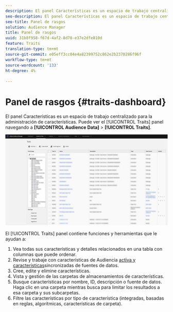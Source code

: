 ```yaml
---
description: El panel Características es un espacio de trabajo centralizado para la administración de características.
seo-description: El panel Características es un espacio de trabajo centralizado para la administración de características.
seo-title: Panel de rasgos
solution: Audience Manager
title: Panel de rasgos
uuid: 31b8f958-f67d-4af2-8d78-e37e2dfe810d
feature: Traits
translation-type: tm+mt
source-git-commit: e05eff3cc04e4a82399752c862e2b2370286f96f
workflow-type: tm+mt
source-wordcount: '133'
ht-degree: 4%

---
```



# Panel de rasgos {#traits-dashboard}

El panel [](https://bank.demdex.com/portal/Traits/Traits.ddx#show/list) Características es un espacio de trabajo centralizado para la administración de características. Puede ver el [!UICONTROL Traits] panel navegando a **[!UICONTROL Audience Data]** > **[!UICONTROL Traits]**.

![](assets/traits-dashboard.png)

<!-- c_tb_dashboard.xml -->

El [!UICONTROL Traits] panel contiene funciones y herramientas que le ayudan a:

1. Vea todas sus características y detalles relacionados en una tabla con columnas que puede ordenar.
2. Revise y trabaje con características de Audiencia [activa y características](../../features/traits/client-activity-synced-audience-traits.md)sincronizadas de fuentes de datos.
3. Cree, edite y elimine características.
4. Vista y gestión de las carpetas de almacenamientos de características.
5. Busque características por nombre, ID, descripción o fuente de datos. Haga clic en una carpeta mientras busca para limitar los resultados a esa carpeta y sus subcarpetas.
6. Filtre las características por tipo de característica (integradas, basadas en reglas, algorítmicas, características de carpeta).